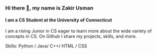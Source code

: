 ### Hi there 👋, my name is Zakir Usman
#### I am a CS Student at the University of Connecticut
I am a rising Junior in CS eager to learn more about the wide variety of concepts in CS. On Github I share my projects, skills, and more.

Skills: Python / Java/ C++/ HTML / CSS





